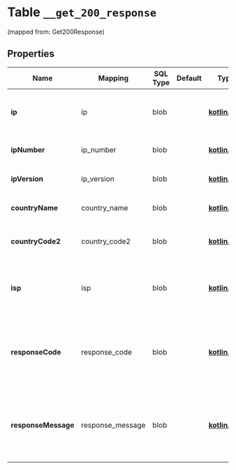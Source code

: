 
# Table `__get_200_response`
(mapped from: Get200Response)

## Properties
Name | Mapping | SQL Type | Default | Type | Description | Notes
---- | ------- | -------- | ------- | ---- | ----------- | -----
**ip** | ip | blob |  | [**kotlin.Any**](.md) | IPv4 or IPv6 address used to lookup geolocation. |  [optional]
**ipNumber** | ip_number | blob |  | [**kotlin.Any**](.md) | IP number in long integer. |  [optional]
**ipVersion** | ip_version | blob |  | [**kotlin.Any**](.md) | IP version either 4 or 6. |  [optional]
**countryName** | country_name | blob |  | [**kotlin.Any**](.md) | Full name of the IP country. |  [optional]
**countryCode2** | country_code2 | blob |  | [**kotlin.Any**](.md) | ISO ALPHA-2 Country Code. |  [optional]
**isp** | isp | blob |  | [**kotlin.Any**](.md) | Internet Service Provider (ISP) who owns the IP address. |  [optional]
**responseCode** | response_code | blob |  | [**kotlin.Any**](.md) | Response status code to indicate success or failed completion of the API call. |  [optional]
**responseMessage** | response_message | blob |  | [**kotlin.Any**](.md) | Response message to indicate success or failed completion of the API call. |  [optional]











